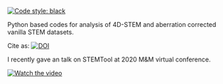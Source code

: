[![Code style: black](https://img.shields.io/badge/code%20style-black-000000.svg)](https://github.com/psf/black)

Python based codes for analysis of 4D-STEM and aberration corrected vanilla STEM datasets. 

Cite as:
[![DOI](https://zenodo.org/badge/DOI/10.5281/zenodo.3369427.svg)](https://doi.org/10.5281/zenodo.3369427)

I recently gave an talk on STEMTool at 2020 M&M virtual conference. 

[![Watch the video](https://imgur.com/a/ZnZ4CT6)](https://youtu.be/qIaplVNAQ_k)
